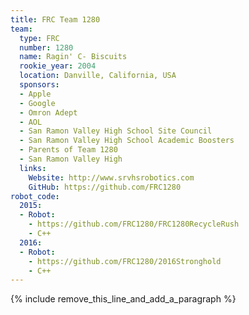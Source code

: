 ```yaml
---
title: FRC Team 1280
team:
  type: FRC
  number: 1280
  name: Ragin' C- Biscuits
  rookie_year: 2004
  location: Danville, California, USA
  sponsors:
  - Apple
  - Google
  - Omron Adept
  - AOL
  - San Ramon Valley High School Site Council
  - San Ramon Valley High School Academic Boosters
  - Parents of Team 1280
  - San Ramon Valley High
  links:
    Website: http://www.srvhsrobotics.com
    GitHub: https://github.com/FRC1280
robot_code:
  2015:
  - Robot:
    - https://github.com/FRC1280/FRC1280RecycleRush
    - C++
  2016:
  - Robot:
    - https://github.com/FRC1280/2016Stronghold
    - C++
---
```


{% include remove_this_line_and_add_a_paragraph %}